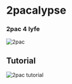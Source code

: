 # 2pacalypse
### 2pac 4 lyfe

![2pac](https://u.cubeupload.com/ropap66508/H7Y3TN.png)

## Tutorial
![2pac tutorial](https://u.cubeupload.com/ropap66508/ycWVQW.gif)